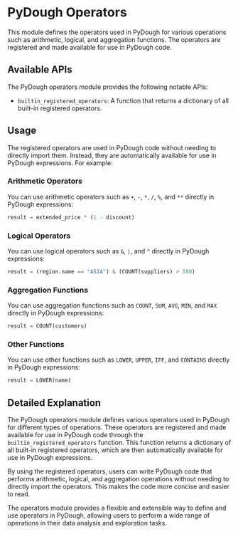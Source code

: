 # PyDough Operators

This module defines the operators used in PyDough for various operations such as arithmetic, logical, and aggregation functions. The operators are registered and made available for use in PyDough code.

## Available APIs

The PyDough operators module provides the following notable APIs:

- `builtin_registered_operators`: A function that returns a dictionary of all built-in registered operators.

## Usage

The registered operators are used in PyDough code without needing to directly import them. Instead, they are automatically available for use in PyDough expressions. For example:

### Arithmetic Operators

You can use arithmetic operators such as `+`, `-`, `*`, `/`, `%`, and `**` directly in PyDough expressions:

```python
result = extended_price * (1 - discount)
```

### Logical Operators

You can use logical operators such as `&`, `|`, and `^` directly in PyDough expressions:

```python
result = (region.name == "ASIA") & (COUNT(suppliers) > 100)
```

### Aggregation Functions

You can use aggregation functions such as `COUNT`, `SUM`, `AVG`, `MIN`, and `MAX` directly in PyDough expressions:

```python
result = COUNT(customers)
```

### Other Functions

You can use other functions such as `LOWER`, `UPPER`, `IFF`, and `CONTAINS` directly in PyDough expressions:

```python
result = LOWER(name)
```

## Detailed Explanation

The PyDough operators module defines various operators used in PyDough for different types of operations. These operators are registered and made available for use in PyDough code through the `builtin_registered_operators` function. This function returns a dictionary of all built-in registered operators, which are then automatically available for use in PyDough expressions.

By using the registered operators, users can write PyDough code that performs arithmetic, logical, and aggregation operations without needing to directly import the operators. This makes the code more concise and easier to read.

The operators module provides a flexible and extensible way to define and use operators in PyDough, allowing users to perform a wide range of operations in their data analysis and exploration tasks.

